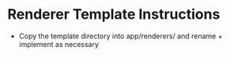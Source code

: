 # Renderer Template Instructions

 - Copy the template directory into app/renderers/ and rename + implement as necessary